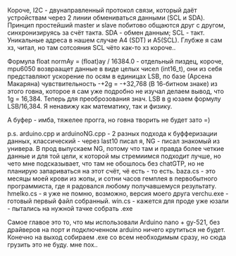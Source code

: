 Короче, I2C - двунаправленный протокол связи, который даёт устройствам через 2 линии обмениваться данными (SCL и SDA). Принцип простейший master и slave побитово общаются друг с другом, синхронизируясь за счёт такта. SDA - обмен данным; SCL - такт. Уникальные адреса в нашем случае A4 (SDT) и A5(SCL). Глубже я сам хз, читал, но там сотсояния SCL чёто как-то хз короче..

Формула float normAy = (float)ay / 16384.0 - отдельный пиздец, короче, mpu6050 возвраащет данные в виде целых чисел (int16_t), они из себя представляют ускорение по осям в единицах LSB, по базе (Арсена Макаряна) чувствительность -+2g = -+32,768 (В 16-битном знаке) из этого говна, которое я сам уже подробно не изучал делаем вывод, что 1g = 16,384. Теперь для преоброзования знач. LSB в g юзаем формулу LSB/16,384. Я ненавижу как математику, так и физику.

А буфер - имба, тяжелее прогга, но говна творить не будет зато =)

p.s. arduino.cpp и arduinoNG.cpp - 2 разных подхода к буфферизации данных, классический - через last10 писал я, NG - писал знакомый из универа. В прод выпускаем NG, потому что там и правда более четкие данные и для той цели, к которой мы стремиимся подходит лучше, но чето мне подсказывает, что там не обошлось без chatGTP, но не планирую запариваться на этот счёт, чё есть - то есть.
baza.cs - это месяцы моей крови из жопы, и сотни часов гемплея в первобытного программиста, где я радовался любому получавшемуся результату.
hmelko.cs - я уже не помню, возможно, версия моего друга
verchu.exe - готовый первый файл собранный.
win.cs - кажется для проде уже юзали - пытались на нужной тачке собрать .exe 

Самое главое это то, что мы использовали Arduino nano + gy-521, без драйверов на порт и подключенном arduino ничего крутиться не будет. Конечно на выход собираем .exe со всем необходимым сразу, но сюда грузить это не буду. мне пох..
 
